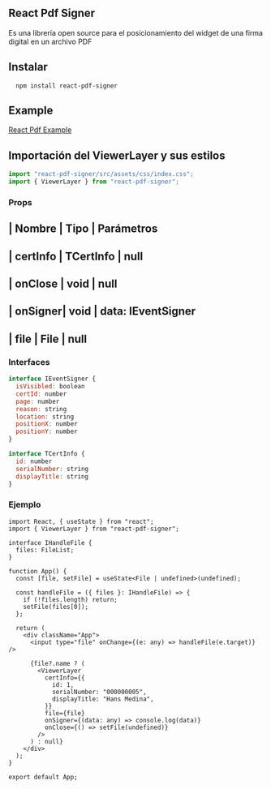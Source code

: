 ## React Pdf Signer

Es una librería open source para el posicionamiento del widget
de una firma digital en un archivo PDF

## Instalar

```
  npm install react-pdf-signer
```

## Example

[React Pdf Example](https://react-pdf-example.vercel.app/)

## Importación del ViewerLayer y sus estilos

```js
import "react-pdf-signer/src/assets/css/index.css";
import { ViewerLayer } from "react-pdf-signer";
```

### Props

## | Nombre | Tipo | Parámetros

## | certInfo | TCertInfo | null

## | onClose | void | null

## | onSigner| void | data: IEventSigner

## | file | File | null

### Interfaces

```js
interface IEventSigner {
  isVisibled: boolean
  certId: number
  page: number
  reason: string
  location: string
  positionX: number
  positionY: number
}

interface TCertInfo {
  id: number
  serialNumber: string
  displayTitle: string
}

```

### Ejemplo

```tsx
import React, { useState } from "react";
import { ViewerLayer } from "react-pdf-signer";

interface IHandleFile {
  files: FileList;
}

function App() {
  const [file, setFile] = useState<File | undefined>(undefined);

  const handleFile = ({ files }: IHandleFile) => {
    if (!files.length) return;
    setFile(files[0]);
  };

  return (
    <div className="App">
      <input type="file" onChange={(e: any) => handleFile(e.target)} />

      {file?.name ? (
        <ViewerLayer
          certInfo={{
            id: 1,
            serialNumber: "000000005",
            displayTitle: "Hans Medina",
          }}
          file={file}
          onSigner={(data: any) => console.log(data)}
          onClose={() => setFile(undefined)}
        />
      ) : null}
    </div>
  );
}

export default App;
```
